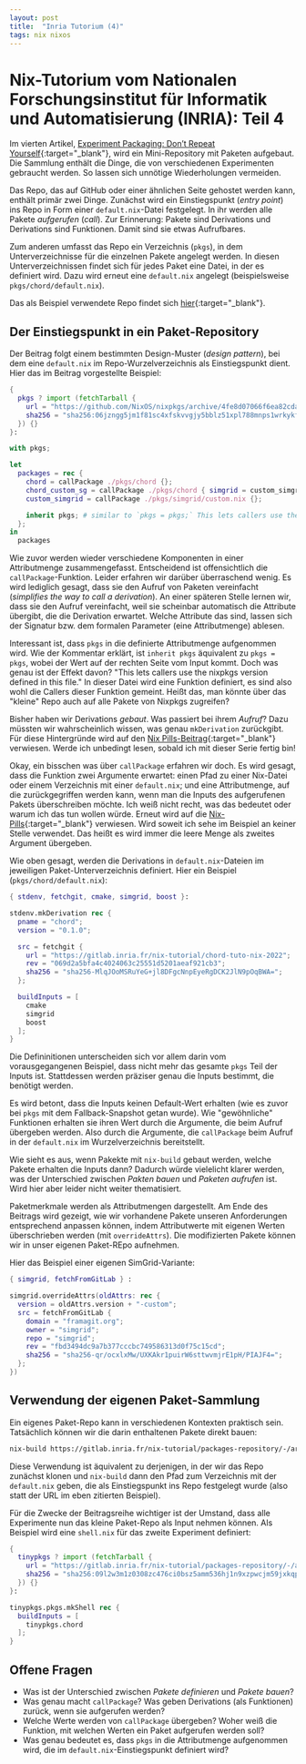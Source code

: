 ```yaml
---
layout: post
title:  "Inria Tutorium (4)"
tags: nix nixos
---
```


# Nix-Tutorium vom Nationalen Forschungsinstitut für Informatik und Automatisierung (INRIA): Teil 4
Im vierten Artikel, [Experiment Packaging: Don’t Repeat Yourself](https://nix-tutorial.gitlabpages.inria.fr/nix-tutorial/experiment-packaging.html){:target="_blank"}, wird ein Mini-Repository mit Paketen aufgebaut. Die Sammlung enthält die Dinge, die von verschiedenen Experimenten gebraucht werden. So lassen sich unnötige Wiederholungen vermeiden.

Das Repo, das auf GitHub oder einer ähnlichen Seite gehostet werden kann, enthält primär zwei Dinge. Zunächst wird ein Einstiegspunkt (*entry point*) ins Repo in Form einer `default.nix`-Datei festgelegt. In ihr werden alle Pakete *aufgerufen* (*call*). Zur Erinnerung: Pakete sind Derivations und Derivations sind Funktionen. Damit sind sie etwas Aufrufbares.

Zum anderen umfasst das Repo ein Verzeichnis (`pkgs`), in dem Unterverzeichnisse für die einzelnen Pakete angelegt werden. In diesen Unterverzeichnissen findet sich für jedes Paket eine Datei, in der es definiert wird. Dazu wird erneut eine `default.nix` angelegt (beispielsweise `pkgs/chord/default.nix`).

Das als Beispiel verwendete Repo findet sich [hier](https://gitlab.inria.fr/nix-tutorial/packages-repository){:target="_blank"}.

## Der Einstiegspunkt in ein Paket-Repository
Der Beitrag folgt einem bestimmten Design-Muster (*design pattern*), bei dem eine `default.nix` im Repo-Wurzelverzeichnis als Einstiegspunkt dient. Hier das im Beitrag vorgestellte Beispiel:
```nix
{
  pkgs ? import (fetchTarball {
    url = "https://github.com/NixOS/nixpkgs/archive/4fe8d07066f6ea82cda2b0c9ae7aee59b2d241b3.tar.gz";
    sha256 = "sha256:06jzngg5jm1f81sc4xfskvvgjy5bblz51xpl788mnps1wrkykfhp";
  }) {}
}:

with pkgs;

let
  packages = rec {
    chord = callPackage ./pkgs/chord {};
    chord_custom_sg = callPackage ./pkgs/chord { simgrid = custom_simgrid; };
    custom_simgrid = callPackage ./pkgs/simgrid/custom.nix {};

    inherit pkgs; # similar to `pkgs = pkgs;` This lets callers use the nixpkgs version defined in this file.
  };
in
  packages
```

Wie zuvor werden wieder verschiedene Komponenten in einer Attributmenge zusammengefasst. Entscheidend ist offensichtlich die `callPackage`-Funktion. Leider erfahren wir darüber überraschend wenig. Es wird lediglich gesagt, dass sie den Aufruf von Paketen vereinfacht (*simplifies the way to call a derivation*). An einer späteren Stelle lernen wir, dass sie den Aufruf vereinfacht, weil sie scheinbar automatisch die Attribute übergibt, die die Derivation erwartet. Welche Attribute das sind, lassen sich der Signatur bzw. dem formalen Parameter (eine Attributmenge) ablesen.

Interessant ist, dass `pkgs` in die definierte Attributmenge aufgenommen wird. Wie der Kommentar erklärt, ist `inherit pkgs` äquivalent zu `pkgs = pkgs`, wobei der Wert auf der rechten Seite vom Input kommt. Doch was genau ist der Effekt davon? "This lets callers use the nixpkgs version defined in this file." In dieser Datei wird eine Funktion definiert, es sind also wohl die Callers dieser Funktion gemeint. Heißt das, man könnte über das "kleine" Repo auch auf alle Pakete von Nixpkgs zugreifen?

Bisher haben wir Derivations *gebaut*. Was passiert bei ihrem *Aufruf*? Dazu müssten wir wahrscheinlich wissen, was genau `mkDerivation` zurückgibt. Für diese Hintergründe wird auf den [Nix Pills-Beitrag](https://nixos.org/guides/nix-pills/callpackage-design-pattern.html){:target="_blank"} verwiesen. Werde ich unbedingt lesen, sobald ich mit dieser Serie fertig bin!

Okay, ein bisschen was über `callPackage` erfahren wir doch. Es wird gesagt, dass die Funktion zwei Argumente erwartet: einen Pfad zu einer Nix-Datei oder einem Verzeichnis mit einer `default.nix`; und eine Attributmenge, auf die zurückgegriffen werden kann, wenn man die Inputs des aufgerufenen Pakets überschreiben möchte. Ich weiß nicht recht, was das bedeutet oder warum ich das tun wollen würde. Erneut wird auf die [Nix-Pills](https://nixos.org/guides/nix-pills/override-design-pattern.html){:target="_blank"} verwiesen. Wird soweit ich sehe im Beispiel an keiner Stelle verwendet. Das heißt es wird immer die leere Menge als zweites Argument übergeben.

Wie oben gesagt, werden die Derivations in `default.nix`-Dateien im jeweiligen Paket-Unterverzeichnis definiert. Hier ein Beispiel (`pkgs/chord/default.nix`):
```nix
{ stdenv, fetchgit, cmake, simgrid, boost }:

stdenv.mkDerivation rec {
  pname = "chord";
  version = "0.1.0";

  src = fetchgit {
    url = "https://gitlab.inria.fr/nix-tutorial/chord-tuto-nix-2022";
    rev = "069d2a5bfa4c4024063c25551d5201aeaf921cb3";
    sha256 = "sha256-MlqJOoMSRuYeG+jl8DFgcNnpEyeRgDCK2JlN9pOqBWA=";
  };

  buildInputs = [
    cmake
    simgrid
    boost
  ];
}
```
Die Defininitionen unterscheiden sich vor allem darin vom vorausgegangenen Beispiel, dass nicht mehr das gesamte `pkgs` Teil der Inputs ist. Stattdessen werden präziser genau die Inputs bestimmt, die benötigt werden.

Es wird betont, dass die Inputs keinen Default-Wert erhalten (wie es zuvor bei `pkgs` mit dem Fallback-Snapshot getan wurde). Wie "gewöhnliche" Funktionen erhalten sie ihren Wert durch die Argumente, die beim Aufruf übergeben werden. Also durch die Argumente, die `callPackage` beim Aufruf in der `default.nix` im Wurzelverzeichnis bereitstellt.

Wie sieht es aus, wenn Pakekte mit `nix-build` gebaut werden, welche Pakete erhalten die Inputs dann? Dadurch würde vielelicht klarer werden, was der Unterschied zwischen *Pakten bauen* und *Paketen aufrufen* ist. Wird hier aber leider nicht weiter thematisiert.

Paketmerkmale werden als Attributmengen dargestellt. Am Ende des Beitrags wird gezeigt, wie wir vorhandene Pakete unseren Anforderungen entsprechend anpassen können, indem Attributwerte mit eigenen Werten überschrieben werden (mit `overrideAttrs`). Die modifizierten Pakete können wir in unser eigenen Paket-REpo aufnehmen.

Hier das Beispiel einer eigenen SimGrid-Variante:
```nix
{ simgrid, fetchFromGitLab } :

simgrid.overrideAttrs(oldAttrs: rec {
  version = oldAttrs.version + "-custom";
  src = fetchFromGitLab {
    domain = "framagit.org";
    owner = "simgrid";
    repo = "simgrid";
    rev = "fbd3494dc9a7b377cccbc749586313d0f75c15cd";
    sha256 = "sha256-qr/ocxlxMw/UXKAkr1puirW6sttwvmjrE1pH/PIAJF4=";
  };
})
```

## Verwendung der eigenen Paket-Sammlung
Ein eigenes Paket-Repo kann in verschiedenen Kontexten praktisch sein. Tatsächlich können wir die darin enthaltenen Pakete direkt bauen:
```bash
nix-build https://gitlab.inria.fr/nix-tutorial/packages-repository/-/archive/master/packages-repository-master.tar.gz -A chord
```
Diese Verwendung ist äquivalent zu derjenigen, in der wir das Repo zunächst klonen und `nix-build` dann den Pfad zum Verzeichnis mit der `default.nix` geben, die als Einstiegspunkt ins Repo festgelegt wurde (also statt der URL im eben zitierten Beispiel).

Für die Zwecke der Beitragsreihe wichtiger ist der Umstand, dass alle Experimente nun das kleine Paket-Repo als Input nehmen können. Als Beispiel wird eine `shell.nix` für das zweite Experiment definiert:
```nix
{
  tinypkgs ? import (fetchTarball {
    url = "https://gitlab.inria.fr/nix-tutorial/packages-repository/-/archive/master/packages-repository-8e43243635cd8f28c7213205b08c12f2ca2ac74d.tar.gz";
    sha256 = "sha256:09l2w3m1z0308zc476ci0bsz5amm536hj1n9xzpwcjm59jxkqpqa";
  }) {}
}:

tinypkgs.pkgs.mkShell rec {
  buildInputs = [
    tinypkgs.chord
  ];
}
```

## Offene Fragen
- Was ist der Unterschied zwischen *Pakete definieren* und *Pakete bauen*?
- Was genau macht `callPackage`? Was geben Derivations (als Funktionen) zurück, wenn sie aufgerufen werden?
- Welche Werte werden von `callPackage` übergeben? Woher weiß die Funktion, mit welchen Werten ein Paket aufgerufen werden soll?
- Was genau bedeutet es, dass `pkgs` in die Attributmenge aufgenommen wird, die im `default.nix`-Einstiegspunkt definiert wird?
